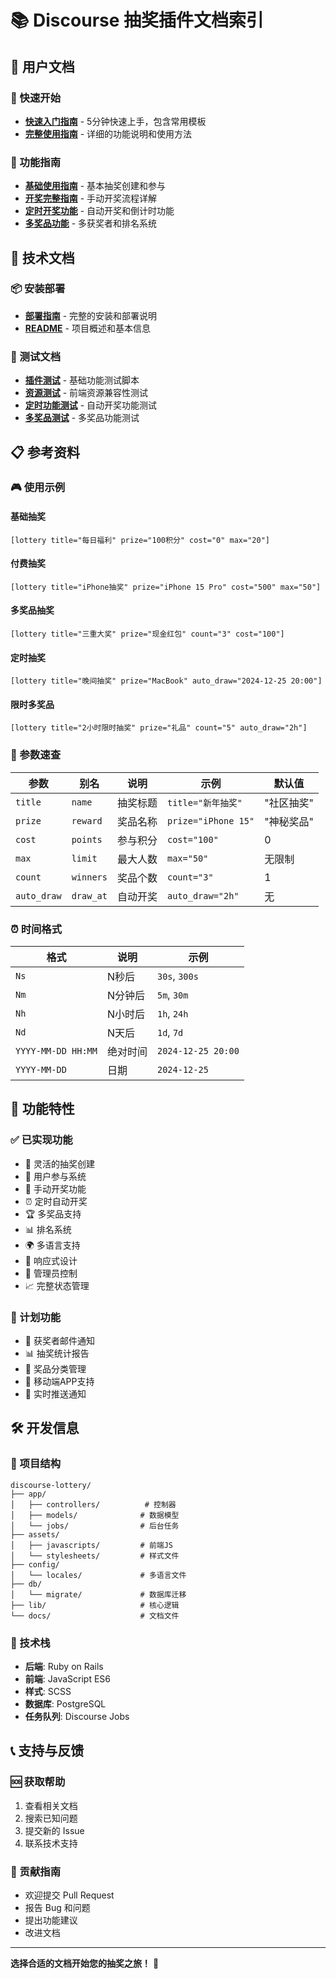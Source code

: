 # 📚 Discourse 抽奖插件文档索引

## 📖 用户文档

### 🚀 快速开始
- **[快速入门指南](QUICK_START_GUIDE.md)** - 5分钟快速上手，包含常用模板
- **[完整使用指南](COMPLETE_LOTTERY_GUIDE.md)** - 详细的功能说明和使用方法

### 🎯 功能指南
- **[基础使用指南](USAGE_GUIDE.md)** - 基本抽奖创建和参与
- **[开奖完整指南](LOTTERY_DRAW_GUIDE.md)** - 手动开奖流程详解
- **[定时开奖功能](AUTO_DRAW_GUIDE.md)** - 自动开奖和倒计时功能
- **[多奖品功能](MULTIPLE_PRIZES_GUIDE.md)** - 多获奖者和排名系统

## 🔧 技术文档

### 📦 安装部署
- **[部署指南](DEPLOYMENT_GUIDE.md)** - 完整的安装和部署说明
- **[README](README.md)** - 项目概述和基本信息

### 🧪 测试文档
- **[插件测试](test_plugin.rb)** - 基础功能测试脚本
- **[资源测试](test_assets.rb)** - 前端资源兼容性测试
- **[定时功能测试](test_auto_draw.rb)** - 自动开奖功能测试
- **[多奖品测试](test_multiple_prizes.rb)** - 多奖品功能测试

## 📋 参考资料

### 🎮 使用示例

#### 基础抽奖
```
[lottery title="每日福利" prize="100积分" cost="0" max="20"]
```

#### 付费抽奖
```
[lottery title="iPhone抽奖" prize="iPhone 15 Pro" cost="500" max="50"]
```

#### 多奖品抽奖
```
[lottery title="三重大奖" prize="现金红包" count="3" cost="100"]
```

#### 定时抽奖
```
[lottery title="晚间抽奖" prize="MacBook" auto_draw="2024-12-25 20:00"]
```

#### 限时多奖品
```
[lottery title="2小时限时抽奖" prize="礼品" count="5" auto_draw="2h"]
```

### 🔧 参数速查

| 参数 | 别名 | 说明 | 示例 | 默认值 |
|------|------|------|------|--------|
| `title` | `name` | 抽奖标题 | `title="新年抽奖"` | "社区抽奖" |
| `prize` | `reward` | 奖品名称 | `prize="iPhone 15"` | "神秘奖品" |
| `cost` | `points` | 参与积分 | `cost="100"` | 0 |
| `max` | `limit` | 最大人数 | `max="50"` | 无限制 |
| `count` | `winners` | 奖品个数 | `count="3"` | 1 |
| `auto_draw` | `draw_at` | 自动开奖 | `auto_draw="2h"` | 无 |

### ⏰ 时间格式

| 格式 | 说明 | 示例 |
|------|------|------|
| `Ns` | N秒后 | `30s`, `300s` |
| `Nm` | N分钟后 | `5m`, `30m` |
| `Nh` | N小时后 | `1h`, `24h` |
| `Nd` | N天后 | `1d`, `7d` |
| `YYYY-MM-DD HH:MM` | 绝对时间 | `2024-12-25 20:00` |
| `YYYY-MM-DD` | 日期 | `2024-12-25` |

## 🎯 功能特性

### ✅ 已实现功能
- 🎁 灵活的抽奖创建
- 👥 用户参与系统
- 🎲 手动开奖功能
- ⏰ 定时自动开奖
- 🏆 多奖品支持
- 📊 排名系统
- 🌍 多语言支持
- 📱 响应式设计
- 🔧 管理员控制
- 📈 完整状态管理

### 🚀 计划功能
- 📧 获奖者邮件通知
- 📊 抽奖统计报告
- 🎁 奖品分类管理
- 📱 移动端APP支持
- 🔔 实时推送通知

## 🛠️ 开发信息

### 📁 项目结构
```
discourse-lottery/
├── app/
│   ├── controllers/          # 控制器
│   ├── models/              # 数据模型
│   └── jobs/                # 后台任务
├── assets/
│   ├── javascripts/         # 前端JS
│   └── stylesheets/         # 样式文件
├── config/
│   └── locales/             # 多语言文件
├── db/
│   └── migrate/             # 数据库迁移
├── lib/                     # 核心逻辑
└── docs/                    # 文档文件
```

### 🔧 技术栈
- **后端**: Ruby on Rails
- **前端**: JavaScript ES6
- **样式**: SCSS
- **数据库**: PostgreSQL
- **任务队列**: Discourse Jobs

## 📞 支持与反馈

### 🆘 获取帮助
1. 查看相关文档
2. 搜索已知问题
3. 提交新的 Issue
4. 联系技术支持

### 🤝 贡献指南
- 欢迎提交 Pull Request
- 报告 Bug 和问题
- 提出功能建议
- 改进文档

---

**选择合适的文档开始您的抽奖之旅！** 🎉

